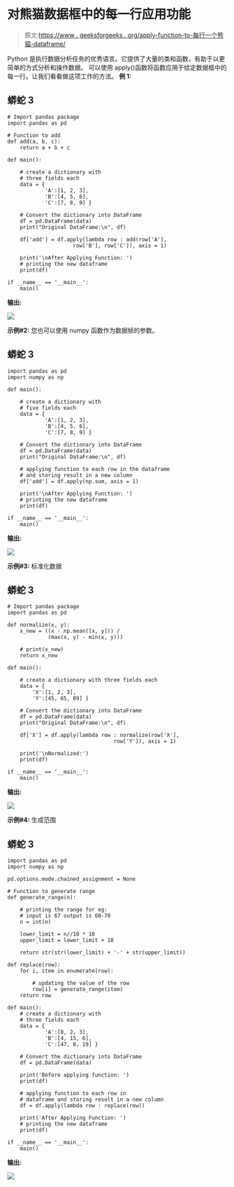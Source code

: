 # 对熊猫数据框中的每一行应用功能

> 原文:[https://www . geeksforgeeks . org/apply-function-to-每行一个熊猫-dataframe/](https://www.geeksforgeeks.org/apply-function-to-every-row-in-a-pandas-dataframe/)

Python 是执行数据分析任务的优秀语言。它提供了大量的类和函数，有助于以更简单的方式分析和操作数据。
可以使用 apply()函数将函数应用于给定数据框中的每一行。让我们看看做这项工作的方法。
**例 1:**

## 蟒蛇 3

```
# Import pandas package
import pandas as pd

# Function to add
def add(a, b, c):
    return a + b + c

def main():

    # create a dictionary with
    # three fields each
    data = {
            'A':[1, 2, 3],
            'B':[4, 5, 6],
            'C':[7, 8, 9] }

    # Convert the dictionary into DataFrame
    df = pd.DataFrame(data)
    print("Original DataFrame:\n", df)

    df['add'] = df.apply(lambda row : add(row['A'],
                     row['B'], row['C']), axis = 1)

    print('\nAfter Applying Function: ')
    # printing the new dataframe
    print(df)

if __name__ == '__main__':
    main()
```

**输出:**

![](img/ac1db3f9b359fc2ba62f81e51e1b5383.png)

**示例#2:**
您也可以使用 numpy 函数作为数据帧的参数。

## 蟒蛇 3

```
import pandas as pd
import numpy as np

def main():

    # create a dictionary with
    # five fields each
    data = {
            'A':[1, 2, 3],
            'B':[4, 5, 6],
            'C':[7, 8, 9] }

    # Convert the dictionary into DataFrame
    df = pd.DataFrame(data)
    print("Original DataFrame:\n", df)

    # applying function to each row in the dataframe
    # and storing result in a new column
    df['add'] = df.apply(np.sum, axis = 1)

    print('\nAfter Applying Function: ')
    # printing the new dataframe
    print(df)

if __name__ == '__main__':
    main()
```

**输出:**

![](img/103f4d5d40ebc00b1616e225242970c9.png)

**示例#3:** 标准化数据

## 蟒蛇 3

```
# Import pandas package
import pandas as pd

def normalize(x, y):
    x_new = ((x - np.mean([x, y])) /
             (max(x, y) - min(x, y)))

    # print(x_new)
    return x_new

def main():

    # create a dictionary with three fields each
    data = {
        'X':[1, 2, 3],
        'Y':[45, 65, 89] }

    # Convert the dictionary into DataFrame
    df = pd.DataFrame(data)
    print("Original DataFrame:\n", df)

    df['X'] = df.apply(lambda row : normalize(row['X'],
                                  row['Y']), axis = 1)

    print('\nNormalized:')
    print(df)

if __name__ == '__main__':
    main()
```

**输出:**

![](img/b8e7ddd0c9c20f15c4a9bc3cb125f10d.png)

**示例#4:** 生成范围

## 蟒蛇 3

```
import pandas as pd
import numpy as np

pd.options.mode.chained_assignment = None

# Function to generate range
def generate_range(n):

    # printing the range for eg:
    # input is 67 output is 60-70
    n = int(n)

    lower_limit = n//10 * 10
    upper_limit = lower_limit + 10

    return str(str(lower_limit) + '-' + str(upper_limit))

def replace(row):
    for i, item in enumerate(row):

        # updating the value of the row
        row[i] = generate_range(item)
    return row

def main():
    # create a dictionary with
    # three fields each
    data = {
            'A':[0, 2, 3],
            'B':[4, 15, 6],
            'C':[47, 8, 19] }

    # Convert the dictionary into DataFrame
    df = pd.DataFrame(data)

    print('Before applying function: ')
    print(df)

    # applying function to each row in
    # dataframe and storing result in a new column
    df = df.apply(lambda row : replace(row))

    print('After Applying Function: ')
    # printing the new dataframe
    print(df)

if __name__ == '__main__':
    main()
```

**输出:**

![](img/f135ad0f68f53511412bde2a2124be76.png)